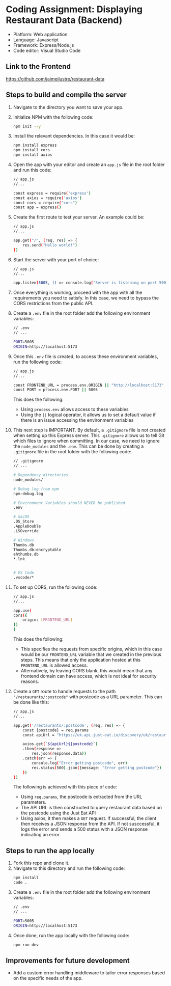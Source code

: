 # Coding Assignment: Displaying Restaurant Data (Backend)

- Platform: Web application
- Language: Javascript
- Framework: Express/Node.js
- Code editor: Visual Studio Code

## Link to the Frontend
https://github.com/jaimeilustre/restaurant-data

## Steps to build and compile the server

1. Navigate to the directory you want to save your app.
2. Initialize NPM with the following code:
    ``` bash
    npm init --y
    ```
3. Install the relevant dependencies. In this case it would be:
    ``` bash
    npm install express
    npm install cors
    npm install axios
    ```
4. Open the app with your editor and create an `app.js` file in the root folder and run this code:
    ``` bash
    // app.js
    //...

    const express = require('express')
    const axios = require('axios')
    const cors = require("cors")
    const app = express()
    ```
5. Create the first route to test your server. An example could be:
    ``` bash
    // app.js
    //...
    
    app.get("/", (req, res) => {
        res.send("Hello world!")
    })
    ```
6. Start the server with your port of choice:
    ``` bash
    // app.js
    //...
    
    app.listen(5005, () => console.log("Server is listening on port 5005!"))
    ```
7. Once everything is working, proceed with the app with all the requirements you need to satisfy. In this case, we need to bypass the CORS restrictions from the public API.

8. Create a `.env` file in the root folder add the following environment variables:
    ``` bash
    // .env
    // ...

    PORT=5005
    ORIGIN=http://localhost:5173
    ```

9. Once this `.env` file is created, to access these environment variables, run the following code:
    ``` bash
    // app.js
    //...
    
    const FRONTEND_URL = process.env.ORIGIN || "http://localhost:5173"
    const PORT = process.env.PORT || 5005
    ```
    This does the following:
    - Using `process.env` allows access to these variables
    - Using the `||` logical operator, it allows us to set a default value if there is an issue accessing the environment variables

10. This next step is IMPORTANT. By default, a `.gitignore` file is not created when setting up this Express server. This `.gitignore` allows us to tell Git which files to ignore when committing. In our case, we need to ignore the `node_modules` and the `.env`. This can be done by creating a `.gitignore` file in the root folder with the following code:
    ``` bash
    // .gitignore
    // ...

    # Dependency directories
    node_modules/

    # Debug log from npm
    npm-debug.log

    # Environment Variables should NEVER be published
    .env

    # macOS
    .DS_Store
    .AppleDouble
    .LSOverride

    # Windows
    Thumbs.db
    Thumbs.db:encryptable
    ehthumbs.db
    *.lnk


    # VS Code
    .vscode/*
    ```

11. To set up CORS, run the following code:
    ``` bash
    // app.js
    //...
    
    app.use(
    cors({
        origin: [FRONTEND_URL]
    })
    )
    ```
    This does the following:
    - This specifies the requests from specific origins, which in this case would be our `FRONTEND_URL` variable that we created in the previous steps. This means that only the application hosted at this `FRONTEND_URL` is allowed access.
    - Alternatively, by leaving CORS blank, this would mean that any frontend domain can have access, which is not ideal for security reasons.

12. Create a `GET` route to handle requests to the path `"/restaurants/:postcode"` with postcode as a URL parameter. This can be done like this:
    ``` bash
    // app.js
    //...
    
    app.get('/restaurants/:postcode', (req, res) => {
        const {postcode} = req.params
        const apiUrl = "https://uk.api.just-eat.io/discovery/uk/restaurants/enriched/bypostcode/"

        axios.get(`${apiUrl}${postcode}`)
        .then(response => 
            res.json(response.data))
        .catch(err => {
            console.log("Error getting postcode", err)
            res.status(500).json({message: "Error getting postcode"})
        })
    })
    ```
    The following is achieved with this piece of code:
    - Using `req.params`, the postcode is extracted from the URL parameters.
    - The API URL is then constructed to query restaurant data based on the postcode using the Just Eat API
    - Using axios, it then makes a `GET` request. If successful, the client then receives a JSON response from the API. If not susccessful, it logs the error and sends a 500 status with a JSON response indicating an error.

## Steps to run the app locally
1. Fork this repo and clone it.
2. Navigate to this directory and run the following code:
    ``` bash
    npm install
    code .
    ```
3. Create a `.env` file in the root folder add the following environment variables:
    ``` bash
    // .env
    // ...

    PORT=5005
    ORIGIN=http://localhost:5173
    ```
4. Once done, run the app locally with the following code:
    ``` bash
    npm run dev
    ```

## Improvements for future development
- Add a custom error handling middleware to tailor error responses based on the specific needs of the app.
